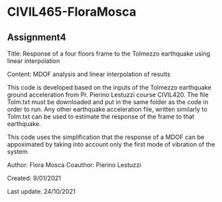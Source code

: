# CIVIL465-FloraMosca
## Assignment4
Title: Response of a four floors frame to the Tolmezzo earthquake using
linear interpolation 

Content: MDOF analysis and linear interpolation of results

This code is developed based on the inputs of the Tolmezzo earthquake 
ground acceleration from Pr. Pierino Lestuzzi course CIVIL420. The file Tolm.txt
must be downloaded and put in the same folder as the code in order to run. Any 
other earthquake acceleration file, written similarly to Tolm.txt can be used to 
estimate the response of the frame to that earthquake. 

This code uses the simplification that the response of a MDOF can be
appoximated by taking into account only the first mode of vibration of the
system

Author: Flora Mosca
Coauthor: Pierino Lestuzzi

Created: 9/01/2021

Last update: 24/10/2021

